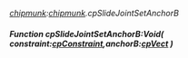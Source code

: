 _[chipmunk](../../modules/chipmunk/chipmunk-module.md):[chipmunk](../../modules/chipmunk/chipmunk-module.md).cpSlideJointSetAnchorB_
##### Function cpSlideJointSetAnchorB:Void( constraint:[cpConstraint](../../modules/chipmunk/chipmunk-cpconstraint.md),anchorB:[cpVect](../../modules/chipmunk/chipmunk-cpvect.md) )

